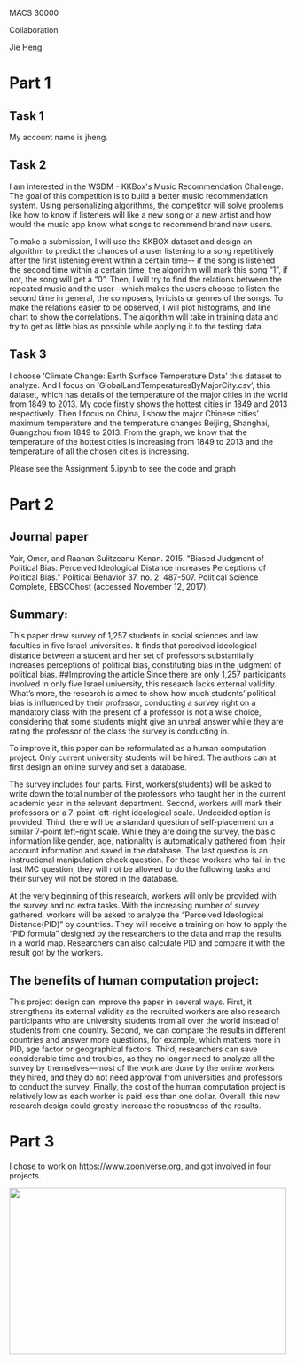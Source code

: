 MACS 30000Collaboration  Jie Heng# Part 1## Task 1My account name is jheng.## Task 2I am interested in the WSDM - KKBox's Music Recommendation Challenge. The goal of this competition is to build a better music recommendation system. Using personalizing algorithms, the competitor will solve problems like how to know if listeners will like a new song or a new artist and how would the music app know what songs to recommend brand new users. To make a submission, I will use the KKBOX dataset and design an algorithm to predict the chances of a user listening to a song repetitively after the first listening event within a certain time-- if the song is listened the second time within a certain time, the algorithm will mark this song “1”, if not, the song will get a “0”. Then, I will try to find the relations between the repeated music and the user—which makes the users choose to listen the second time in general, the composers, lyricists or genres of the songs. To make the relations easier to be observed, I will plot histograms, and line chart to show the correlations. The algorithm will take in training data and try to get as little bias as possible while applying it to the testing data. ## Task 3I choose ‘Climate Change: Earth Surface Temperature Data' this dataset to analyze. And I focus on ‘GlobalLandTemperaturesByMajorCity.csv’, this dataset, which has details of the temperature of the major cities in the world from 1849 to 2013. My code firstly shows the hottest cities in 1849 and 2013 respectively. Then I focus on China, I show the major Chinese cities’ maximum temperature and the temperature changes Beijing, Shanghai, Guangzhou from 1849 to 2013. From the graph, we know that the temperature of the hottest cities is increasing from 1849 to 2013 and the temperature of all the chosen cities is increasing.Please see the Assignment 5.ipynb to see the code and graph# Part 2## Journal paperYair, Omer, and Raanan Sulitzeanu-Kenan. 2015. "Biased Judgment of Political Bias: Perceived Ideological Distance Increases Perceptions of Political Bias." Political Behavior 37, no. 2: 487-507. Political Science Complete, EBSCOhost (accessed November 12, 2017).## Summary:This paper drew survey of 1,257 students in social sciences and law faculties in ﬁve Israel universities. It finds that perceived ideological distance between a student and her set of professors substantially increases perceptions of political bias, constituting bias in the judgment of political bias. ##Improving the articleSince there are only 1,257 participants involved in only five Israel university, this research lacks external validity. What’s more, the research is aimed to show how much students’ political bias is influenced by their professor, conducting a survey right on a mandatory class with the present of a professor is not a wise choice, considering that some students might give an unreal answer while they are rating the professor of the class the survey is conducting in.To improve it, this paper can be reformulated as a human computation project. Only current university students will be hired. The authors can at first design an online survey and set a database.The survey includes four parts. First, workers(students) will be asked to write down the total number of the professors who taught her in the current academic year in the relevant department. Second, workers will mark their professors on a 7-point left–right ideological scale. Undecided option is provided. Third, there will be a standard question of self-placement on a similar 7-point left–right scale. While they are doing the survey, the basic information like gender, age, nationality is automatically gathered from their account information and saved in the database. The last question is an instructional manipulation check question. For those workers who fail in the last IMC question, they will not be allowed to do the following tasks and their survey will not be stored in the database.At the very beginning of this research, workers will only be provided with the survey and no extra tasks. With the increasing number of survey gathered, workers will be asked to analyze the “Perceived Ideological Distance(PID)” by countries. They will receive a training on how to apply the “PID formula” designed by the researchers to the data and map the results in a world map. Researchers can also calculate PID and compare it with the result got by the workers.## The benefits of human computation project:This project design can improve the paper in several ways. First, it strengthens its external validity as the recruited workers are also research participants who are university students from all over the world instead of students from one country. Second, we can compare the results in different countries and answer more questions, for example, which matters more in PID, age factor or geographical factors. Third, researchers can save considerable time and troubles, as they no longer need to analyze all the survey by themselves—most of the work are done by the online workers they hired, and they do not need approval from universities and professors to conduct the survey. Finally, the cost of the human computation project is relatively low as each worker is paid less than one dollar. Overall, this new research design could greatly increase the robustness of the results.# Part 3I chose to work on https://www.zooniverse.org, and got involved in four projects.<img src="../Assignment5/totall.PNG" width="500" height="300">